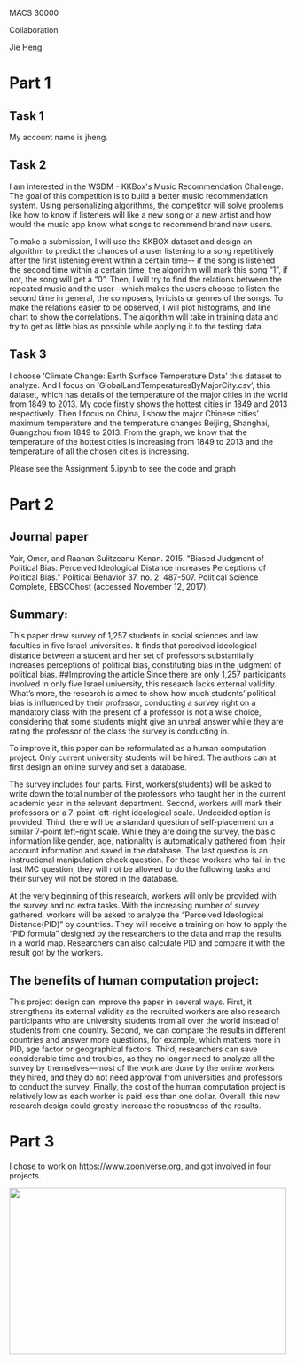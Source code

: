 MACS 30000Collaboration  Jie Heng# Part 1## Task 1My account name is jheng.## Task 2I am interested in the WSDM - KKBox's Music Recommendation Challenge. The goal of this competition is to build a better music recommendation system. Using personalizing algorithms, the competitor will solve problems like how to know if listeners will like a new song or a new artist and how would the music app know what songs to recommend brand new users. To make a submission, I will use the KKBOX dataset and design an algorithm to predict the chances of a user listening to a song repetitively after the first listening event within a certain time-- if the song is listened the second time within a certain time, the algorithm will mark this song “1”, if not, the song will get a “0”. Then, I will try to find the relations between the repeated music and the user—which makes the users choose to listen the second time in general, the composers, lyricists or genres of the songs. To make the relations easier to be observed, I will plot histograms, and line chart to show the correlations. The algorithm will take in training data and try to get as little bias as possible while applying it to the testing data. ## Task 3I choose ‘Climate Change: Earth Surface Temperature Data' this dataset to analyze. And I focus on ‘GlobalLandTemperaturesByMajorCity.csv’, this dataset, which has details of the temperature of the major cities in the world from 1849 to 2013. My code firstly shows the hottest cities in 1849 and 2013 respectively. Then I focus on China, I show the major Chinese cities’ maximum temperature and the temperature changes Beijing, Shanghai, Guangzhou from 1849 to 2013. From the graph, we know that the temperature of the hottest cities is increasing from 1849 to 2013 and the temperature of all the chosen cities is increasing.Please see the Assignment 5.ipynb to see the code and graph# Part 2## Journal paperYair, Omer, and Raanan Sulitzeanu-Kenan. 2015. "Biased Judgment of Political Bias: Perceived Ideological Distance Increases Perceptions of Political Bias." Political Behavior 37, no. 2: 487-507. Political Science Complete, EBSCOhost (accessed November 12, 2017).## Summary:This paper drew survey of 1,257 students in social sciences and law faculties in ﬁve Israel universities. It finds that perceived ideological distance between a student and her set of professors substantially increases perceptions of political bias, constituting bias in the judgment of political bias. ##Improving the articleSince there are only 1,257 participants involved in only five Israel university, this research lacks external validity. What’s more, the research is aimed to show how much students’ political bias is influenced by their professor, conducting a survey right on a mandatory class with the present of a professor is not a wise choice, considering that some students might give an unreal answer while they are rating the professor of the class the survey is conducting in.To improve it, this paper can be reformulated as a human computation project. Only current university students will be hired. The authors can at first design an online survey and set a database.The survey includes four parts. First, workers(students) will be asked to write down the total number of the professors who taught her in the current academic year in the relevant department. Second, workers will mark their professors on a 7-point left–right ideological scale. Undecided option is provided. Third, there will be a standard question of self-placement on a similar 7-point left–right scale. While they are doing the survey, the basic information like gender, age, nationality is automatically gathered from their account information and saved in the database. The last question is an instructional manipulation check question. For those workers who fail in the last IMC question, they will not be allowed to do the following tasks and their survey will not be stored in the database.At the very beginning of this research, workers will only be provided with the survey and no extra tasks. With the increasing number of survey gathered, workers will be asked to analyze the “Perceived Ideological Distance(PID)” by countries. They will receive a training on how to apply the “PID formula” designed by the researchers to the data and map the results in a world map. Researchers can also calculate PID and compare it with the result got by the workers.## The benefits of human computation project:This project design can improve the paper in several ways. First, it strengthens its external validity as the recruited workers are also research participants who are university students from all over the world instead of students from one country. Second, we can compare the results in different countries and answer more questions, for example, which matters more in PID, age factor or geographical factors. Third, researchers can save considerable time and troubles, as they no longer need to analyze all the survey by themselves—most of the work are done by the online workers they hired, and they do not need approval from universities and professors to conduct the survey. Finally, the cost of the human computation project is relatively low as each worker is paid less than one dollar. Overall, this new research design could greatly increase the robustness of the results.# Part 3I chose to work on https://www.zooniverse.org, and got involved in four projects.<img src="../Assignment5/totall.PNG" width="500" height="300">